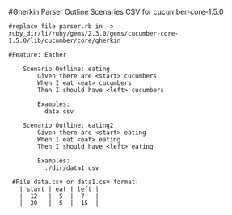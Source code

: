 #Gherkin Parser Outline Scenaries CSV for cucumber-core-1.5.0
  
    #replace file parser.rb in -> ruby_dir/li/ruby/gems/2.3.0/gems/cucumber-core-1.5.0/lib/cucumber/core/gherkin

    #Feature: Eather

		Scenario Outline: eating
			Given there are <start> cucumbers
			When I eat <eat> cucumbers
			Then I should have <left> cucumbers

			Examples:
			  data.csv

		Scenario Outline: eating2
			Given there are <start> eating
			When I eat <eat> eating
			Then I should have <left> eating

			Examples:
			  ./dir/data1.csv
					 
     #File data.csv or data1.csv format:
       | start | eat | left |
       |  12   |  5  |  7   |
	   |  20   |  5  |  15  |


